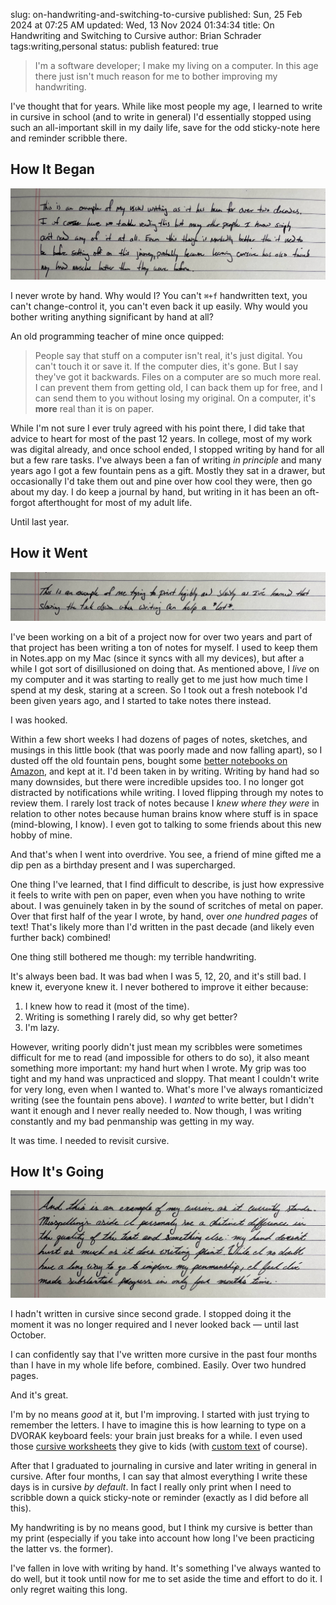 slug: on-handwriting-and-switching-to-cursive
published: Sun, 25 Feb 2024 at 07:25 AM
updated: Wed, 13 Nov 2024 01:34:34 
title: On Handwriting and Switching to Cursive
author: Brian Schrader
tags:writing,personal
status: publish
featured: true

> I'm a software developer; I make my living on a computer. In this age there just isn't much reason for me to bother improving my handwriting.

I've thought that for years. While like most people my age, I learned to write in cursive in school (and to write in general) I'd essentially stopped using such an all-important skill in my daily life, save for the odd sticky-note here and reminder scribble there.

## How It Began

![Examples of my typical print writing](/images/blog/writing-example-print.png)

I never wrote by hand. Why would I? You can't <code>⌘+f</code> handwritten text, you can't change-control it, you can't even back it up easily. Why would you bother writing anything significant by hand at all?

An old programming teacher of mine once quipped:

> People say that stuff on a computer isn't real, it's just digital. You can't touch it or save it. If the computer dies, it's gone. But I say they've got it backwards. Files on a computer are so much more real. I can prevent them from getting old, I can back them up for free, and I can send them to you without losing my original. On a computer, it's **more** real than it is on paper.

While I'm not sure I ever truly agreed with his point there, I did take that advice to heart for most of the past 12 years. In college, most of my work was digital already, and once school ended, I stopped writing by hand for all but a few rare tasks. I've always been a fan of writing *in principle* and many years ago I got a few fountain pens as a gift. Mostly they sat in a drawer, but occasionally I'd take them out and pine over how cool they were, then go about my day. I do keep a journal by hand, but writing in it has been an oft-forgot afterthought for most of my adult life.

Until last year.

## How it Went

![Examples of my slightly enhanced print writing](/images/blog/writing-examples-better-print.png)

I've been working on a bit of a project now for over two years and part of that project has been writing a ton of notes for myself. I used to keep them in Notes.app on my Mac (since it syncs with all my devices), but after a while I got sort of disillusioned on doing that. As mentioned above, I *live* on my computer and it was starting to really get to me just how much time I spend at my desk, staring at a screen. So I took out a fresh notebook I'd been given years ago, and I started to take notes there instead.

I was hooked.

Within a few short weeks I had dozens of pages of notes, sketches, and musings in this little book (that was poorly made and now falling apart), so I dusted off the old fountain pens, bought some [better notebooks on Amazon](https://www.amazon.com/gp/product/B07YLTJHH4/), and kept at it. I'd been taken in by writing. Writing by hand had so many downsides, but there were incredible upsides too. I no longer got distracted by notifications while writing. I loved flipping through my notes to review them. I rarely lost track of notes because I *knew where they were* in relation to other notes because human brains know where stuff is in space (mind-blowing, I know). I even got to talking to some friends about this new hobby of mine.

And that's when I went into overdrive. You see, a friend of mine gifted me a dip pen as a birthday present and I was supercharged.

One thing I've learned, that I find difficult to describe, is just how expressive it feels to write with pen on paper, even when you have nothing to write about. I was genuinely taken in by the sound of scritches of metal on paper. Over that first half of the year I wrote, by hand, over *one hundred pages* of text! That's likely more than I'd written in the past decade (and likely even further back) combined!

One thing still bothered me though: my terrible handwriting.

It's always been bad. It was bad when I was 5, 12, 20, and it's still bad. I knew it, everyone knew it. I never bothered to improve it either because:

1. I knew how to read it (most of the time).
2. Writing is something I rarely did, so why get better?
3. I'm lazy.

However, writing poorly didn't just mean my scribbles were sometimes difficult for me to read (and impossible for others to do so), it also meant something more important: my hand hurt when I wrote. My grip was too tight and my hand was unpracticed and sloppy. That meant I couldn't write for very long, even when I wanted to. What's more I've always romanticized writing (see the fountain pens above). I *wanted* to write better, but I didn't want it enough and I never really needed to. Now though, I was writing constantly and my bad penmanship was getting in my way.

It was time. I needed to revisit cursive.

## How It's Going

![Examples of my cursive writing](/images/blog/writing-examples-cursive.png)

I hadn't written in cursive since second grade. I stopped doing it the moment it was no longer required and I never looked back &mdash; until last October.

I can confidently say that I've written more cursive in the past four months than I have in my whole life before, combined. Easily. Over two hundred pages.

And it's great.

I'm by no means *good* at it, but I'm improving. I started with just trying to remember the letters. I have to imagine this is how learning to type on a DVORAK keyboard feels: your brain just breaks for a while. I even used those [cursive worksheets](https://www.worksheetworks.com/english/writing/handwriting/cursive-practice.html) they give to kids (with [custom text](https://tolkiengateway.net/wiki/Song_of_Parting#In_The_Silmarillion) of course).

After that I graduated to journaling in cursive and later writing in general in cursive. After four months, I can say that almost everything I write these days is in cursive *by default*. In fact I really only print when I need to scribble down a quick sticky-note or reminder (exactly as I did before all this).

My handwriting is by no means good, but I think my cursive is better than my print (especially if you take into account how long I've been practicing the latter vs. the former).

I've fallen in love with writing by hand. It's something I've always wanted to do well, but it took until now for me to set aside the time and effort to do it. I only regret waiting this long.


